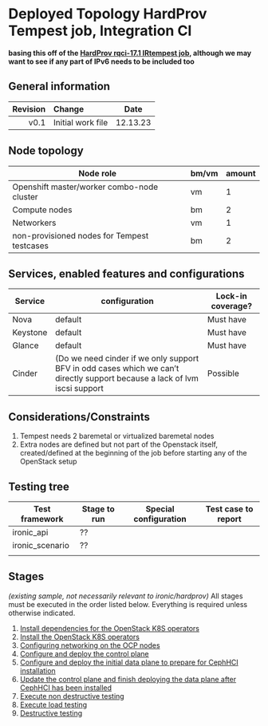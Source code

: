 # Deployed Topology HardProv Tempest job, Integration CI

**basing this off of the [HardProv rqci-17.1 IRtempest job](https://rhos-ci-jenkins.lab.eng.tlv2.redhat.com/job/DFG-hardware_provisioning-rqci-17.1-3cont_3ceph_2comp_2ironic-ipv4-geneve-IRtempest), although we may want to see if any part of IPv6 needs to be included too**


## General information

| Revision | Change                | Date             |
|--------: | :-------------------- | :--------------: |
|   v0.1   | Initial work file     | 12.13.23      |

## Node topology
| Node role                                     | bm/vm | amount |
| --------------------------------------------- | ----- | ------ |
| Openshift master/worker combo-node cluster    | vm    | 1      |
| Compute nodes                                 | bm    | 2      |
| Networkers                                    | vm    | 1      |
| non-provisioned nodes for Tempest testcases   | bm    | 2      |



## Services, enabled features and configurations
| Service                 | configuration             | Lock-in coverage? |
| ----------------------- | ------------------------- | ----------------- |
| Nova                    |  default                  |  Must have        |
| Keystone                |  default                  |  Must have        |
| Glance                  |  default                  |  Must have        |
| Cinder                  |  (Do we need cinder if we only support BFV in odd cases which we can’t directly support because a lack of lvm iscsi support |  Possible  |



## Considerations/Constraints

1. Tempest needs 2 baremetal or virtualized baremetal nodes 
2. Extra nodes are defined but not part of the Openstack itself, created/defined at the beginning of the job before starting any of the OpenStack setup

## Testing tree

| Test framework   | Stage to run | Special configuration                 | Test case to report |
| ---------------- | ------------ | ---------------------                 | :-----------------: |
| ironic_api       |  ??          |                                       |                     |
| ironic_scenario  |  ??          |                                       |                     |
|                  |              |                                       |                     |


## Stages

_(existing sample, not necessarily relevant to ironic/hardprov)_
All stages must be executed in the order listed below.  Everything is required unless otherwise indicated.

1. [Install dependencies for the OpenStack K8S operators](stage1)
2. [Install the OpenStack K8S operators](stage2)
3. [Configuring networking on the OCP nodes](stage3)
4. [Configure and deploy the control plane](stage4)
5. [Configure and deploy the initial data plane to prepare for CephHCI installation](stage5)
6. [Update the control plane and finish deploying the data plane after CephHCI has been installed](stage6)
7. [Execute non destructive testing](stage7)
8. [Execute load testing](stage8)
9. [Destructive testing](stage9)



